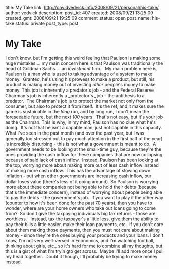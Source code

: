 title: My Take
link: http://davidvedvick.info/2008/09/21/personal/his-take/
author: vedvick
description: 
post_id: 407
created: 2008/09/21 13:25:09
created_gmt: 2008/09/21 19:25:09
comment_status: open
post_name: his-take
status: private
post_type: post

# My Take

I don't know, but I'm getting this weird feeling that Paulson is making some huge mistakes.... my main concern here is that Paulson was traditionally the head of Goldman Sachs.... an _investment_ firm.   My main problem here is, Paulson is a man who is used to taking advantage of a system to make money.  Granted, he's using his prowess to make a product, but still, his product is making money out of investing _other_ people's money to make money. This job is inherently a predator's job - and the Federal Reserve Chairman's job is inherently a _protector's _job - the antithesis to a predator.  The Chairman's job is to protect the market not only from the consumer, but also to protect it from itself.  It's the ref, and it makes sure the game is sustainable in the _long_ run, and by long run, I don't mean the foreseeable future, but the next _100_ years.  That's not easy, but it's your job as the Chairman. This is why, in my mind, Paulson has no clue what he's doing.  It's not that he isn't a capable man, just not capable in this capacity.  What I've seen in the past month (and over the past year, but I was generally too stressed out to pay much attention in the first half of the year) is incredibly disturbing - this is not what a government is meant to do.  A government needs to be looking at the small-time guy, because they're the ones providing the cash inflow for these companies that are now collapsing because of said lack of cash inflow.  Instead, Paulson has been looking at the top, worrying more about making more out of less cash inflow instead of making more cash inflow.  This has the advantage of slowing down inflation - but when other governments are increasing cash inflow, our dollar loses value (there's less of it going around). So Paulson is worrying more about these companies not being able to hold their debts (because that's the immediate concern), instead of worrying about people being able to pay the debts - the government's job.  If you want to play it the other way (counter to how it's been done for the past 70 years), then you have to wonder, where are your home owners who take out loans going to come from?  So don't give the taxpaying individuals big tax returns - those are worthless.   Instead, tax the taxpayer's a little less, give them the ability to pay their bills a little easier, make their loan payments, etc.  If you don't care about them making those payments, then you must not care about making money - since they're the ones buying your products and your loans. I don't know, I'm not very well-versed in Economics, and I'm watching football, thinking about girls, etc., so it's hard for me to combine all my thoughts, but this is a gist of what I'm tryin gto get across.  Maybe I'll add more once I pull my head together.  Doubt it though, I'll probably be trying to make money instead.